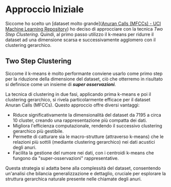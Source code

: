 # Approccio Iniziale
Siccome ho scelto un [dataset molto grande]([Anuran Calls (MFCCs) - UCI Machine Learning Repository](https://archive.ics.uci.edu/dataset/406/anuran+calls+mfccs)) ho deciso di approcciare con la tecnica  *Two Step Clustering*. Quindi, al primo passo utilizzo il k-means per ridurre il dataset ad una dimensione scarsa e successivamente agglomero con il clustering gerarchico. 

## Two Step Clustering
Siccome il k-means è molto performante conviene usarlo come primo step per la riduzione della dimensione del dataset, ciò che otterremo in risultato si definisce come un insieme di ***super osservazioni***. 

La tecnica di clustering in due fasi, applicando prima k-means e poi il clustering gerarchico, si rivela particolarmente efficace per il dataset Anuran Calls (MFCCs). Questo approccio offre diversi vantaggi:

* Riduce significativamente la dimensionalità del dataset da 7195 a circa 10 cluster, creando una rappresentazione più compatta dei dati.
* Migliora l'efficienza computazionale, rendendo il successivo clustering gerarchico più gestibile.
* Permette di catturare sia le macro-strutture (attraverso k-means) che le relazioni più sottili (mediante clustering gerarchico) nei dati acustici degli anuri.
* Facilita la gestione del rumore nei dati, con i centroidi k-means che fungono da "super-osservazioni" rappresentative.

Questa strategia si adatta bene alla complessità del dataset, consentendo un'analisi che bilancia generalizzazione e dettaglio, cruciale per esplorare la struttura gerarchica naturale presente nelle chiamate degli anuri.
